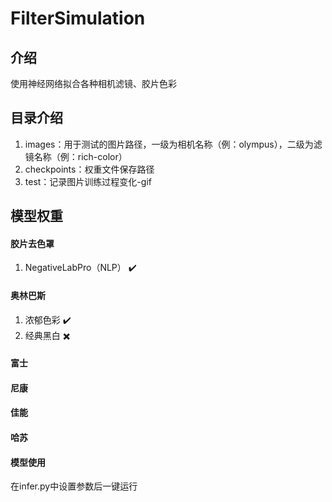 # FilterSimulation

## 介绍
使用神经网络拟合各种相机滤镜、胶片色彩

## 目录介绍
1. images：用于测试的图片路径，一级为相机名称（例：olympus），二级为滤镜名称（例：rich-color）
2. checkpoints：权重文件保存路径
3. test：记录图片训练过程变化-gif


## 模型权重
#### 胶片去色罩
1. NegativeLabPro（NLP） ✔️

#### 奥林巴斯
1. 浓郁色彩 ✔️
2. 经典黑白 ✖️

#### 富士

#### 尼康

#### 佳能

#### 哈苏

#### 模型使用
在infer.py中设置参数后一键运行

